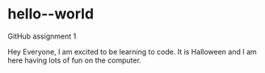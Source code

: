 # hello--world
GitHub assignment 1

Hey Everyone,
I am excited to be learning to code. It is Halloween and I am here having lots of fun on the computer.
